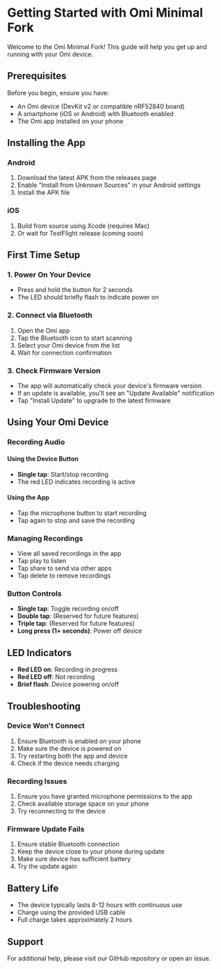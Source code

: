 # Getting Started with Omi Minimal Fork

Welcome to the Omi Minimal Fork! This guide will help you get up and running with your Omi device.

## Prerequisites

Before you begin, ensure you have:
- An Omi device (DevKit v2 or compatible nRF52840 board)
- A smartphone (iOS or Android) with Bluetooth enabled
- The Omi app installed on your phone

## Installing the App

### Android
1. Download the latest APK from the releases page
2. Enable "Install from Unknown Sources" in your Android settings
3. Install the APK file

### iOS
1. Build from source using Xcode (requires Mac)
2. Or wait for TestFlight release (coming soon)

## First Time Setup

### 1. Power On Your Device
- Press and hold the button for 2 seconds
- The LED should briefly flash to indicate power on

### 2. Connect via Bluetooth
1. Open the Omi app
2. Tap the Bluetooth icon to start scanning
3. Select your Omi device from the list
4. Wait for connection confirmation

### 3. Check Firmware Version
- The app will automatically check your device's firmware version
- If an update is available, you'll see an "Update Available" notification
- Tap "Install Update" to upgrade to the latest firmware

## Using Your Omi Device

### Recording Audio

#### Using the Device Button
- **Single tap**: Start/stop recording
- The red LED indicates recording is active

#### Using the App
- Tap the microphone button to start recording
- Tap again to stop and save the recording

### Managing Recordings
- View all saved recordings in the app
- Tap play to listen
- Tap share to send via other apps
- Tap delete to remove recordings

### Button Controls
- **Single tap**: Toggle recording on/off
- **Double tap**: (Reserved for future features)
- **Triple tap**: (Reserved for future features)
- **Long press (1+ seconds)**: Power off device

## LED Indicators
- **Red LED on**: Recording in progress
- **Red LED off**: Not recording
- **Brief flash**: Device powering on/off

## Troubleshooting

### Device Won't Connect
1. Ensure Bluetooth is enabled on your phone
2. Make sure the device is powered on
3. Try restarting both the app and device
4. Check if the device needs charging

### Recording Issues
1. Ensure you have granted microphone permissions to the app
2. Check available storage space on your phone
3. Try reconnecting to the device

### Firmware Update Fails
1. Ensure stable Bluetooth connection
2. Keep the device close to your phone during update
3. Make sure device has sufficient battery
4. Try the update again

## Battery Life
- The device typically lasts 8-12 hours with continuous use
- Charge using the provided USB cable
- Full charge takes approximately 2 hours

## Support
For additional help, please visit our GitHub repository or open an issue.